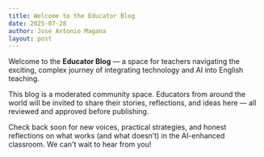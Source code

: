 ```yaml
---
title: Welcome to the Educator Blog
date: 2025-07-28
author: Jose Antonio Magana
layout: post
---
```


Welcome to the **Educator Blog** — a space for teachers navigating the exciting, complex journey of integrating technology and AI into English teaching.

This blog is a moderated community space. Educators from around the world will be invited to share their stories, reflections, and ideas here — all reviewed and approved before publishing.

Check back soon for new voices, practical strategies, and honest reflections on what works (and what doesn’t) in the AI-enhanced classroom. We can't wait to hear from you!
